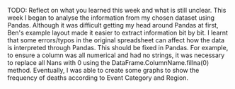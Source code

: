 TODO: Reflect on what you learned this week and what is still unclear.
This week I began to analyse the information from my chosen dataset using Pandas.
Although it was difficult getting my head around Pandas at first, Ben's example layout made it easier to extract information bit by bit.
I learnt that some errors/typos in the original spreadsheet can affect how the data is interpreted through Pandas. This should be fixed in Pandas. For example, to ensure a column was all numerical and had no strings, it was necessary to replace all Nans with 0 using the DataFrame.ColumnName.fillna(0) method.
Eventually, I was able to create some graphs to show the frequency of deaths according to Event Category and Region.
